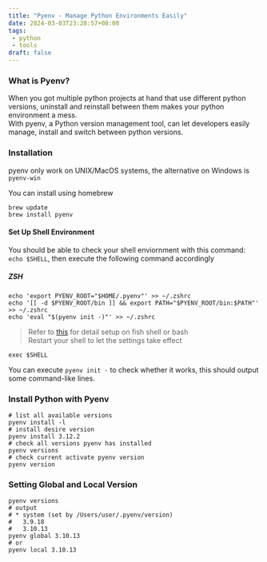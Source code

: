 ```yaml
---
title: "Pyenv - Manage Python Environments Easily"
date: 2024-03-03T23:28:57+08:00
tags:
 - python
 - tools
draft: false
---
```

### What is Pyenv?
When you got multiple python projects at hand that use different python versions, uninstall and reinstall between them makes your python environment a mess.  
With pyenv, a Python version management tool, can let developers easily manage, install and switch between python versions.  
### Installation
pyenv only work on UNIX/MacOS systems, the alternative on Windows is `pyenv-win`  
  
You can install using homebrew  
```shell
brew update
brew install pyenv
```
#### Set Up Shell Environment
You should be able to check your shell enviornment with this command: `echo $SHELL`, then execute the following command accordingly    
##### ZSH
```shell
echo 'export PYENV_ROOT="$HOME/.pyenv"' >> ~/.zshrc
echo '[[ -d $PYENV_ROOT/bin ]] && export PATH="$PYENV_ROOT/bin:$PATH"' >> ~/.zshrc
echo 'eval "$(pyenv init -)"' >> ~/.zshrc
```
> Refer to [this](https://arc.net/l/quote/gtbqrdas) for detail setup on fish shell or bash    
Restart your shell to let the settings take effect  
```shell
exec $SHELL
```
You can execute `pyenv init -` to check whether it works, this should output some command-like lines.  
### Install Python with Pyenv
```shell
# list all available versions
pyenv install -l
# install desire version
pyenv install 3.12.2
# check all versions pyenv has installed
pyenv versions
# check current activate pyenv version
pyenv version
```  
### Setting Global and Local Version
```shell
pyenv versions
# output
# * system (set by /Users/user/.pyenv/version)
#   3.9.18
#   3.10.13
pyenv global 3.10.13
# or
pyenv local 3.10.13
```